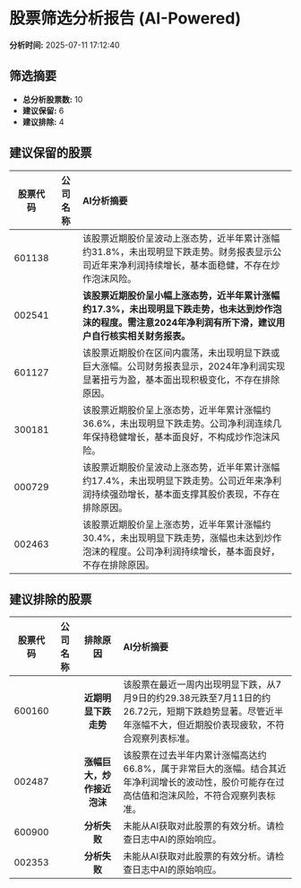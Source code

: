 # 股票筛选分析报告 (AI-Powered)

**分析时间:** 2025-07-11 17:12:40

## 筛选摘要

- **总分析股票数:** 10
- **建议保留:** 6
- **建议排除:** 4

## 建议保留的股票

| 股票代码 | 公司名称 | AI分析摘要 |
|:---:|:---:|:---|
| 601138 |  | 该股票近期股价呈波动上涨态势，近半年累计涨幅约31.8%，未出现明显下跌走势。财务报表显示公司近年来净利润持续增长，基本面稳健，不存在炒作泡沫风险。 |
| 002541 |  | **该股票近期股价呈小幅上涨态势，近半年累计涨幅约17.3%，未出现明显下跌走势，也未达到炒作泡沫的程度。需注意2024年净利润有所下滑，建议用户自行核实相关财务报表。** |
| 601127 |  | 该股票近期股价在区间内震荡，未出现明显下跌或巨大涨幅。公司财务报表显示，2024年净利润实现显著扭亏为盈，基本面出现积极变化，不存在排除原因。 |
| 300181 |  | 该股票近期股价呈上涨态势，近半年累计涨幅约36.6%，未出现明显下跌走势。公司净利润连续几年保持稳健增长，基本面良好，不构成炒作泡沫风险。 |
| 000729 |  | 该股票近期股价呈波动上涨态势，近半年累计涨幅约17.4%，未出现明显下跌走势。公司近年来净利润持续强劲增长，基本面支撑其股价表现，不存在排除原因。 |
| 002463 |  | 该股票近期股价呈上涨态势，近半年累计涨幅约30.4%，未出现明显下跌走势，涨幅也未达到炒作泡沫的程度。公司净利润持续增长，基本面良好，不存在排除原因。 |

## 建议排除的股票

| 股票代码 | 公司名称 | 排除原因 | AI分析摘要 |
|:---:|:---:|:---:|:---|
| 600160 |  | **近期明显下跌走势** | 该股票在最近一周内出现明显下跌，从7月9日的约29.38元跌至7月11日的约26.72元，短期下跌趋势显著。尽管近半年涨幅不大，但近期股价表现疲软，不符合观察列表标准。 |
| 002487 |  | **涨幅巨大，炒作接近泡沫** | 该股票在过去半年内累计涨幅高达约66.8%，属于非常巨大的涨幅。结合其近年净利润增长的波动性，股价可能存在过高估值和泡沫风险，不符合观察列表标准。 |
| 600900 |  | **分析失败** | 未能从AI获取对此股票的有效分析。请检查日志中AI的原始响应。 |
| 002353 |  | **分析失败** | 未能从AI获取对此股票的有效分析。请检查日志中AI的原始响应。 |
